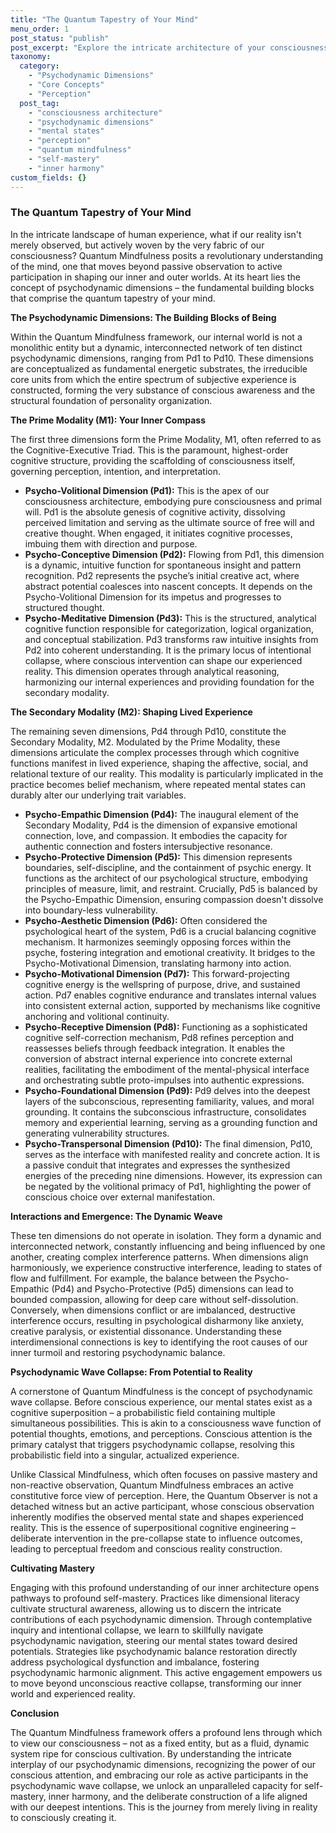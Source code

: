 ```yaml
---
title: "The Quantum Tapestry of Your Mind"
menu_order: 1
post_status: "publish"
post_excerpt: "Explore the intricate architecture of your consciousness through the lens of Quantum Mindfulness. This post delves into the ten psychodynamic dimensions, revealing how their dynamic interplay weaves the very fabric of your experienced reality. Understand how conscious attention shapes perception and empowers you to actively master your inner world."
taxonomy:
  category:
    - "Psychodynamic Dimensions"
    - "Core Concepts"
    - "Perception"
  post_tag:
    - "consciousness architecture"
    - "psychodynamic dimensions"
    - "mental states"
    - "perception"
    - "quantum mindfulness"
    - "self-mastery"
    - "inner harmony"
custom_fields: {}
---
```


### The Quantum Tapestry of Your Mind

In the intricate landscape of human experience, what if our reality isn't merely observed, but actively woven by the very fabric of our consciousness? Quantum Mindfulness posits a revolutionary understanding of the mind, one that moves beyond passive observation to active participation in shaping our inner and outer worlds. At its heart lies the concept of psychodynamic dimensions – the fundamental building blocks that comprise the quantum tapestry of your mind.

**The Psychodynamic Dimensions: The Building Blocks of Being**

Within the Quantum Mindfulness framework, our internal world is not a monolithic entity but a dynamic, interconnected network of ten distinct psychodynamic dimensions, ranging from Pd1 to Pd10. These dimensions are conceptualized as fundamental energetic substrates, the irreducible core units from which the entire spectrum of subjective experience is constructed, forming the very substance of conscious awareness and the structural foundation of personality organization.

**The Prime Modality (M1): Your Inner Compass**

The first three dimensions form the Prime Modality, M1, often referred to as the Cognitive-Executive Triad. This is the paramount, highest-order cognitive structure, providing the scaffolding of consciousness itself, governing perception, intention, and interpretation.

*   **Psycho-Volitional Dimension (Pd1):** This is the apex of our consciousness architecture, embodying pure consciousness and primal will. Pd1 is the absolute genesis of cognitive activity, dissolving perceived limitation and serving as the ultimate source of free will and creative thought. When engaged, it initiates cognitive processes, imbuing them with direction and purpose.
*   **Psycho-Conceptive Dimension (Pd2):** Flowing from Pd1, this dimension is a dynamic, intuitive function for spontaneous insight and pattern recognition. Pd2 represents the psyche’s initial creative act, where abstract potential coalesces into nascent concepts. It depends on the Psycho-Volitional Dimension for its impetus and progresses to structured thought.
*   **Psycho-Meditative Dimension (Pd3):** This is the structured, analytical cognitive function responsible for categorization, logical organization, and conceptual stabilization. Pd3 transforms raw intuitive insights from Pd2 into coherent understanding. It is the primary locus of intentional collapse, where conscious intervention can shape our experienced reality. This dimension operates through analytical reasoning, harmonizing our internal experiences and providing foundation for the secondary modality.

**The Secondary Modality (M2): Shaping Lived Experience**

The remaining seven dimensions, Pd4 through Pd10, constitute the Secondary Modality, M2. Modulated by the Prime Modality, these dimensions articulate the complex processes through which cognitive functions manifest in lived experience, shaping the affective, social, and relational texture of our reality. This modality is particularly implicated in the practice becomes belief mechanism, where repeated mental states can durably alter our underlying trait variables.

*   **Psycho-Empathic Dimension (Pd4):** The inaugural element of the Secondary Modality, Pd4 is the dimension of expansive emotional connection, love, and compassion. It embodies the capacity for authentic connection and fosters intersubjective resonance.
*   **Psycho-Protective Dimension (Pd5):** This dimension represents boundaries, self-discipline, and the containment of psychic energy. It functions as the architect of our psychological structure, embodying principles of measure, limit, and restraint. Crucially, Pd5 is balanced by the Psycho-Empathic Dimension, ensuring compassion doesn't dissolve into boundary-less vulnerability.
*   **Psycho-Aesthetic Dimension (Pd6):** Often considered the psychological heart of the system, Pd6 is a crucial balancing cognitive mechanism. It harmonizes seemingly opposing forces within the psyche, fostering integration and emotional creativity. It bridges to the Psycho-Motivational Dimension, translating harmony into action.
*   **Psycho-Motivational Dimension (Pd7):** This forward-projecting cognitive energy is the wellspring of purpose, drive, and sustained action. Pd7 enables cognitive endurance and translates internal values into consistent external action, supported by mechanisms like cognitive anchoring and volitional continuity.
*   **Psycho-Receptive Dimension (Pd8):** Functioning as a sophisticated cognitive self-correction mechanism, Pd8 refines perception and reassesses beliefs through feedback integration. It enables the conversion of abstract internal experience into concrete external realities, facilitating the embodiment of the mental-physical interface and orchestrating subtle proto-impulses into authentic expressions.
*   **Psycho-Foundational Dimension (Pd9):** Pd9 delves into the deepest layers of the subconscious, representing familiarity, values, and moral grounding. It contains the subconscious infrastructure, consolidates memory and experiential learning, serving as a grounding function and generating vulnerability structures.
*   **Psycho-Transpersonal Dimension (Pd10):** The final dimension, Pd10, serves as the interface with manifested reality and concrete action. It is a passive conduit that integrates and expresses the synthesized energies of the preceding nine dimensions. However, its expression can be negated by the volitional primacy of Pd1, highlighting the power of conscious choice over external manifestation.

**Interactions and Emergence: The Dynamic Weave**

These ten dimensions do not operate in isolation. They form a dynamic and interconnected network, constantly influencing and being influenced by one another, creating complex interference patterns. When dimensions align harmoniously, we experience constructive interference, leading to states of flow and fulfillment. For example, the balance between the Psycho-Empathic (Pd4) and Psycho-Protective (Pd5) dimensions can lead to bounded compassion, allowing for deep care without self-dissolution. Conversely, when dimensions conflict or are imbalanced, destructive interference occurs, resulting in psychological disharmony like anxiety, creative paralysis, or existential dissonance. Understanding these interdimensional connections is key to identifying the root causes of our inner turmoil and restoring psychodynamic balance.

**Psychodynamic Wave Collapse: From Potential to Reality**

A cornerstone of Quantum Mindfulness is the concept of psychodynamic wave collapse. Before conscious experience, our mental states exist as a cognitive superposition – a probabilistic field containing multiple simultaneous possibilities. This is akin to a consciousness wave function of potential thoughts, emotions, and perceptions. Conscious attention is the primary catalyst that triggers psychodynamic collapse, resolving this probabilistic field into a singular, actualized experience.

Unlike Classical Mindfulness, which often focuses on passive mastery and non-reactive observation, Quantum Mindfulness embraces an active constitutive force view of perception. Here, the Quantum Observer is not a detached witness but an active participant, whose conscious observation inherently modifies the observed mental state and shapes experienced reality. This is the essence of superpositional cognitive engineering – deliberate intervention in the pre-collapse state to influence outcomes, leading to perceptual freedom and conscious reality construction.

**Cultivating Mastery**

Engaging with this profound understanding of our inner architecture opens pathways to profound self-mastery. Practices like dimensional literacy cultivate structural awareness, allowing us to discern the intricate contributions of each psychodynamic dimension. Through contemplative inquiry and intentional collapse, we learn to skillfully navigate psychodynamic navigation, steering our mental states toward desired potentials. Strategies like psychodynamic balance restoration directly address psychological dysfunction and imbalance, fostering psychodynamic harmonic alignment. This active engagement empowers us to move beyond unconscious reactive collapse, transforming our inner world and experienced reality.

**Conclusion**

The Quantum Mindfulness framework offers a profound lens through which to view our consciousness – not as a fixed entity, but as a fluid, dynamic system ripe for conscious cultivation. By understanding the intricate interplay of our psychodynamic dimensions, recognizing the power of our conscious attention, and embracing our role as active participants in the psychodynamic wave collapse, we unlock an unparalleled capacity for self-mastery, inner harmony, and the deliberate construction of a life aligned with our deepest intentions. This is the journey from merely living in reality to consciously creating it.